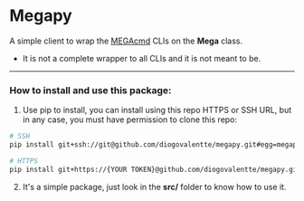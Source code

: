 # Megapy

A simple client to wrap the [MEGAcmd](https://github.com/meganz/MEGAcmd) CLIs on the **Mega** class.
- It is not a complete wrapper to all CLIs and it is not meant to be.

---

### How to install and use this package:
1. Use pip to install, you can install using this repo HTTPS or SSH URL, but in any case, you must have permission to clone this repo:
```sh
# SSH
pip install git+ssh://git@github.com/diogovalentte/megapy.git#egg=megapy --upgrade

# HTTPS
pip install git+https://{YOUR TOKEN}@github.com/diogovalentte/megapy.git#egg=megapy --upgrade
```
2. It's a simple package, just look in the **src/** folder to know how to use it.

